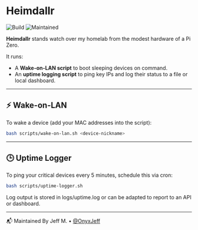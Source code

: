# Heimdallr

![Build](https://github.com/OnyxJeff/Heimdallr/actions/workflows/build.yml/badge.svg)
![Maintained](https://img.shields.io/badge/maintained-yes-blue)

**Heimdallr** stands watch over my homelab from the modest hardware of a Pi Zero.

It runs:
- A **Wake-on-LAN script** to boot sleeping devices on command.
- An **uptime logging script** to ping key IPs and log their status to a file or local dashboard.

---

## ⚡ Wake-on-LAN

To wake a device (add your MAC addresses into the script):

```bash
bash scripts/wake-on-lan.sh <device-nickname>
```

---

## 🕒 Uptime Logger
To ping your critical devices every 5 minutes, schedule this via cron:

```bash
bash scripts/uptime-logger.sh
```
Log output is stored in logs/uptime.log or can be adapted to report to an API or dashboard.

---

📬 Maintained By
Jeff M. • [@OnyxJeff](https://www.github.com/onyxjeff)